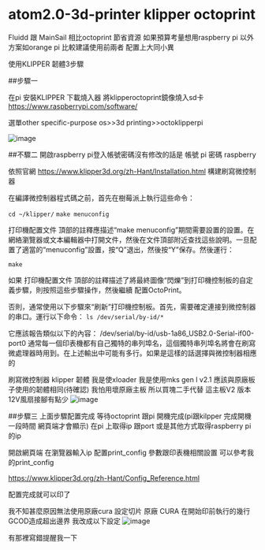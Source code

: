 # atom2.0-3d-printer klipper octoprint

 Fluidd 跟 MainSail 相比octoprint 節省資源
如果預算考量想用raspberry pi 以外方案如orange pi 比較建議使用前兩者
配置上大同小異

使用KLIPPER 韌體3步驟

##步驟一

在pi 安裝KLIPPER 
下載燒入器 將klipperoctoprint鏡像燒入sd卡
https://www.raspberrypi.com/software/

選單other specific-purpose os>>3d printing>>octoklipperpi

![image](https://github.com/aa2362339/atom2.0-3d-printer/blob/main/PI-IMAGE.jpg)

##不驟二
開啟raspberry pi登入帳號密碼沒有修改的話是 帳號 pi  密碼 raspberry


依照官網
https://www.klipper3d.org/zh-Hant/Installation.html
構建刷寫微控制器

在編譯微控制器程式碼之前，首先在樹莓派上執行這些命令：

`cd ~/klipper/`
`make menuconfig`


打印機配置文件 頂部的註釋應描述“make menuconfig”期間需要設置的設置。在網絡瀏覽器或文本編輯器中打開文件，然後在文件頂部附近查找這些說明。一旦配置了適當的“menuconfig”設置，按“Q”退出，然後按“Y”保存。然後運行：

`make`


如果 打印機配置文件 頂部的註釋描述了將最終圖像“閃爍”到打印機控制板的自定義步驟，則按照這些步驟操作，然後繼續 配置OctoPrint。

否則，通常使用以下步驟來“刷新”打印機控制板。首先，需要確定連接到微控制器的串口。運行以下命令：
`ls /dev/serial/by-id/*`


它應該報告類似以下的內容：
/dev/serial/by-id/usb-1a86_USB2.0-Serial-if00-port0
通常每一個印表機都有自己獨特的串列埠名，這個獨特串列埠名將會在刷寫微處理器時用到。在上述輸出中可能有多行。如果是這樣的話選擇與微控制器相應的


刷寫微控制器 klipper 韌體
我是使xloader 我是使用mks gen l v2.1 應該與原廠板子使用的韌體相同(待確認)
我怕用壞原廠主板 所以買塊二手代替 這主板V2 版本12V風扇接腳有點少
![image](https://github.com/aa2362339/atom2.0-3d-printer/blob/main/xloder.jpg)


##步驟三
上面步驟配置完成
等待octoprint 跟pi 開機完成(pi跟kilpper 完成開機一段時間 網頁端才會顯示)
在pi 上取得ip 跟port 或是其他方式取得raspberry pi 的ip

開啟網頁端
在瀏覽器輸入ip
配置print_config 參數跟印表機相關設置
可以參考我的print_config

https://www.klipper3d.org/zh-Hant/Config_Reference.html

配置完成就可以印了

我不知甚麼原因無法使用原廠cura 設定切片
原廠 CURA 在開始印前執行的幾行GCOD造成超出邊界
我改成以下設定
![image](https://github.com/aa2362339/atom2.0-3d-printer/blob/main/CURA_SET.jpg)

有那裡寫錯提醒我一下
